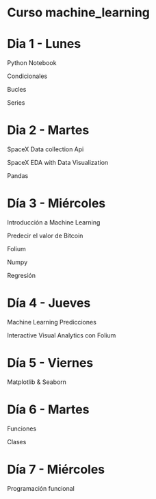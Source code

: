 # Curso machine_learning

# Dia 1 - Lunes
Python Notebook

Condicionales

Bucles

Series

# Dia 2 - Martes
SpaceX Data collection Api

SpaceX EDA with Data Visualization

Pandas

# Día 3 - Miércoles
Introducción a Machine Learning

Predecir el valor de Bitcoin

Folium

Numpy 

Regresión

# Día 4 - Jueves
Machine Learning Predicciones

Interactive Visual Analytics con Folium

# Día 5 - Viernes
Matplotlib & Seaborn 

# Día 6 - Martes
Funciones

Clases

# Día 7 - Miércoles
Programación funcional

